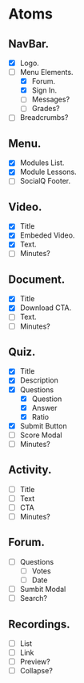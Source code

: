 # Atoms

## NavBar.
* [X] Logo.
* [ ] Menu Elements.
    * [X] Forum.
    * [X] Sign In.
    * [ ] Messages?
    * [ ] Grades?
* [ ] Breadcrumbs?

## Menu.
* [X] Modules List.
* [X] Module Lessons.
* [ ] SocialQ Footer.

## Video.
* [X] Title
* [X] Embeded Video.
* [X] Text.
* [ ] Minutes?

## Document.
* [X] Title
* [X] Download CTA.
* [ ] Text.
* [ ] Minutes?

## Quiz.
* [X] Title
* [X] Description
* [X] Questions
    * [X] Question
    * [X] Answer
    * [X] Ratio
* [X] Submit Button
* [ ] Score Modal
* [ ] Minutes?

## Activity.
* [ ] Title
* [ ] Text
* [ ] CTA
* [ ] Minutes?

## Forum.
* [ ] Questions
    * [ ] Votes 
    * [ ] Date
* [ ] Sumbit Modal
* [ ] Search?

## Recordings.
* [ ] List
* [ ] Link
* [ ] Preview?
* [ ] Collapse?
